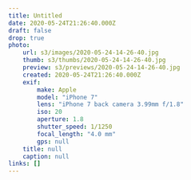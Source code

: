 ```yaml
---
title: Untitled
date: 2020-05-24T21:26:40.000Z
draft: false
drop: true
photo:
    url: s3/images/2020-05-24-14-26-40.jpg
    thumb: s3/thumbs/2020-05-24-14-26-40.jpg
    preview: s3/previews/2020-05-24-14-26-40.jpg
    created: 2020-05-24T21:26:40.000Z
    exif:
        make: Apple
        model: "iPhone 7"
        lens: "iPhone 7 back camera 3.99mm f/1.8"
        iso: 20
        aperture: 1.8
        shutter_speed: 1/1250
        focal_length: "4.0 mm"
        gps: null
    title: null
    caption: null
links: []
---
```

